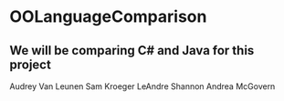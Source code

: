 # OOLanguageComparison
We will be comparing C# and Java for this project
 ------------------------------------------------
Audrey Van Leunen
Sam Kroeger
LeAndre Shannon
Andrea McGovern

